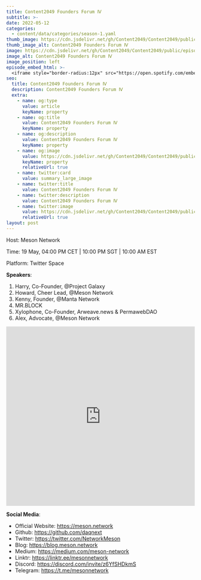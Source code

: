 ```yaml
---
title: Content2049 Founders Forum Ⅳ
subtitle: >-
date: 2022-05-12
categories:
  - content/data/categories/season-1.yaml
thumb_image: https://cdn.jsdelivr.net/gh/Content2049/Content2049/public/episodes/Content2049-Founders-Forum-Ⅳ.jpeg
thumb_image_alt: Content2049 Founders Forum Ⅳ
image: https://cdn.jsdelivr.net/gh/Content2049/Content2049/public/episodes/Content2049-Founders-Forum-Ⅳ.jpeg
image_alt: Content2049 Founders Forum Ⅳ
image_position: left
episode_embed_html: >-
  <iframe style="border-radius:12px" src="https://open.spotify.com/embed/episode/3joDq4WvfV6VWilDcclxJ7?utm_source=generator" width="100%" height="152" frameBorder="0" allowfullscreen="" allow="autoplay; clipboard-write; encrypted-media; fullscreen; picture-in-picture"></iframe>
seo:
  title: Content2049 Founders Forum Ⅳ
  description: Content2049 Founders Forum Ⅳ
  extra:
    - name: og:type
      value: article
      keyName: property
    - name: og:title
      value: Content2049 Founders Forum Ⅳ
      keyName: property
    - name: og:description
      value: Content2049 Founders Forum Ⅳ
      keyName: property
    - name: og:image
      value: https://cdn.jsdelivr.net/gh/Content2049/Content2049/public/episodes/Content2049-Founders-Forum-Ⅳ.jpeg
      keyName: property
      relativeUrl: true
    - name: twitter:card
      value: summary_large_image
    - name: twitter:title
      value: Content2049 Founders Forum Ⅳ
    - name: twitter:description
      value: Content2049 Founders Forum Ⅳ
    - name: twitter:image
      value: https://cdn.jsdelivr.net/gh/Content2049/Content2049/public/episodes/Content2049-Founders-Forum-Ⅳ.jpeg
      relativeUrl: true
layout: post
---
```


Host: Meson Network

Time: 19 May, 04:00 PM CET | 10:00 PM SGT | 10:00 AM EST

Platform: Twitter Space

**Speakers**:

1. Harry, Co-Founder, @Project Galaxy
2. Howard, Cheer Lead, @Meson Network
3. Kenny, Founder, @Manta Network
4. MR.BLOCK
5. Xylophone, Co-Founder, Arweave.news & PermawebDAO
6. Alex, Advocate, @Meson Network

<iframe width="100%" height="480" src="https://www.youtube.com/embed/M8UdJvCTef8" title="YouTube video player" frameborder="0" allow="accelerometer; autoplay; clipboard-write; encrypted-media; gyroscope; picture-in-picture" allowfullscreen></iframe>

**Social Media**:

- Official Website: https://meson.network
- Github: https://github.com/daqnext
- Twitter: https://twitter.com/NetworkMeson
- Blog: https://blog.meson.network
- Medium: https://medium.com/meson-network
- Linktr: https://linktr.ee/mesonnetwork
- Discord: https://discord.com/invite/z6YfSHDkmS
- Telegram: https://t.me/mesonnetwork